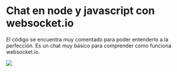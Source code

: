 # Chat en node y javascript con websocket.io
El código se encuentra muy comentado para poder entenderlo a la perfección. Es un chat muy básico para comprender como funciona websocket.io.

![](https://i.postimg.cc/k5ChtL1C/2021-05-20-23-53-47-Socket-io-chat.png)

